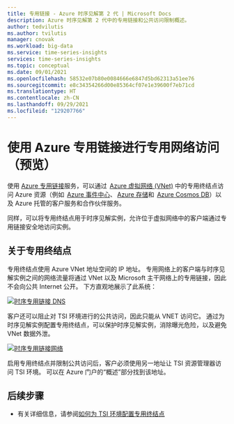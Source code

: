```yaml
---
title: 专用链接 - Azure 时序见解第 2 代 | Microsoft Docs
description: Azure 时序见解第 2 代中的专用链接和公共访问限制概述。
author: tedvilutis
ms.author: tvilutis
manager: cnovak
ms.workload: big-data
ms.service: time-series-insights
services: time-series-insights
ms.topic: conceptual
ms.date: 09/01/2021
ms.openlocfilehash: 58532e07b80e0084666e6847d5bd62313a51ee76
ms.sourcegitcommit: e8c34354266d00e85364cf07e1e39600f7eb71cd
ms.translationtype: HT
ms.contentlocale: zh-CN
ms.lasthandoff: 09/29/2021
ms.locfileid: "129207766"
---
```

# <a name="private-network-access-with-azure-private-link-preview"></a>使用 Azure 专用链接进行专用网络访问（预览） 

使用 [Azure 专用链接](/azure/private-link/private-link-overview)服务，可以通过  [Azure 虚拟网络 (VNet)](/azure/virtual-network/virtual-networks-overview) 中的专用终结点访问 Azure 资源（例如  [Azure 事件中心](/azure/event-hubs/event-hubs-about)、 [Azure 存储](/azure/storage/common/storage-introduction)和  [Azure Cosmos DB](/azure/cosmos-db/introduction)）以及 Azure 托管的客户服务和合作伙伴服务。 

同样，可以将专用终结点用于时序见解实例，允许位于虚拟网络中的客户端通过专用链接安全地访问实例。 

## <a name="about-the-private-endpoints"></a>关于专用终结点

专用终结点使用 Azure VNet 地址空间的 IP 地址。 专用网络上的客户端与时序见解实例之间的网络流量将通过 VNet 以及 Microsoft 主干网络上的专用链接，因此不会向公共 Internet 公开。 下方直观地展示了此系统： 

[![时序专用链接 DNS](media/private-links/tsi-dns.png)](media/private-links/tsi-dns.png#lightbox)

客户还可以阻止对 TSI 环境进行的公共访问，因此只能从 VNET 访问它。 通过为时序见解实例配置专用终结点，可以保护时序见解实例，消除曝光危险，以及避免 VNet 数据外泄。 

[![时序专用链接网络](media/private-links/tsi-network-access.png)](media/private-links/tsi-network-access.png#lightbox)

启用专用终结点并限制公共访问后，客户必须使用另一地址让 TSI 资源管理器访问 TSI 环境。 可以在 Azure 门户的“概述”部分找到该地址。 

## <a name="next-steps"></a>后续步骤

* 有关详细信息，请参阅[如何为 TSI 环境配置专用终结点](./how-to-private-links.md) 